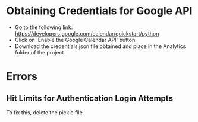 # Obtaining Credentials for Google API
* Go to the following link: https://developers.google.com/calendar/quickstart/python
* Click on 'Enable the Google Calendar API' button
* Download the credentials.json file obtained and place in the Analytics folder of the project.

# Errors
## Hit Limits for Authentication Login Attempts
To fix this, delete the pickle file.